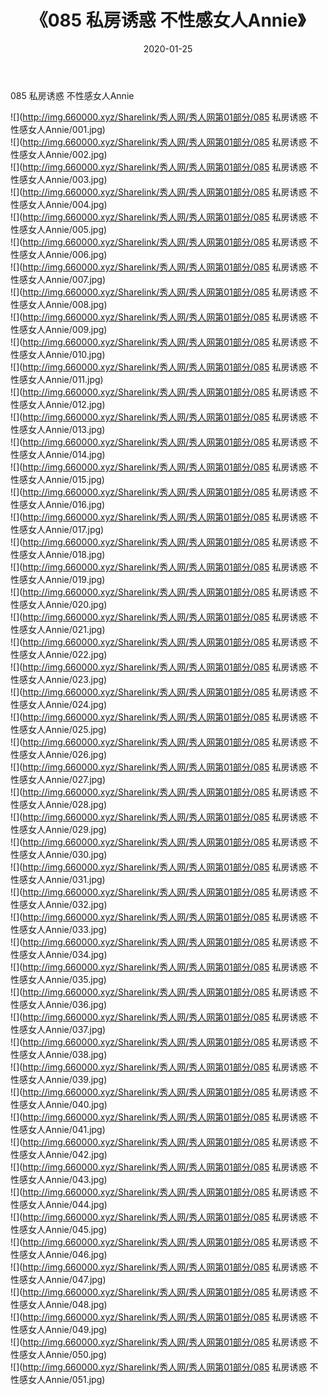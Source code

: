 ﻿---
layout: post
title:  《085 私房诱惑 不性感女人Annie》
date:   2020-01-25
img: http://img.660000.xyz/Sharelink/秀人网/秀人网第01部分/085 私房诱惑 不性感女人Annie/000.jpg
categories: [美女, 清纯, 唯美]
---

085 私房诱惑 不性感女人Annie

  ![](http://img.660000.xyz/Sharelink/秀人网/秀人网第01部分/085 私房诱惑 不性感女人Annie/001.jpg) <br> ![](http://img.660000.xyz/Sharelink/秀人网/秀人网第01部分/085 私房诱惑 不性感女人Annie/002.jpg) <br> ![](http://img.660000.xyz/Sharelink/秀人网/秀人网第01部分/085 私房诱惑 不性感女人Annie/003.jpg) <br> ![](http://img.660000.xyz/Sharelink/秀人网/秀人网第01部分/085 私房诱惑 不性感女人Annie/004.jpg) <br> ![](http://img.660000.xyz/Sharelink/秀人网/秀人网第01部分/085 私房诱惑 不性感女人Annie/005.jpg) <br> ![](http://img.660000.xyz/Sharelink/秀人网/秀人网第01部分/085 私房诱惑 不性感女人Annie/006.jpg) <br> ![](http://img.660000.xyz/Sharelink/秀人网/秀人网第01部分/085 私房诱惑 不性感女人Annie/007.jpg) <br> ![](http://img.660000.xyz/Sharelink/秀人网/秀人网第01部分/085 私房诱惑 不性感女人Annie/008.jpg) <br> ![](http://img.660000.xyz/Sharelink/秀人网/秀人网第01部分/085 私房诱惑 不性感女人Annie/009.jpg) <br> ![](http://img.660000.xyz/Sharelink/秀人网/秀人网第01部分/085 私房诱惑 不性感女人Annie/010.jpg) <br> ![](http://img.660000.xyz/Sharelink/秀人网/秀人网第01部分/085 私房诱惑 不性感女人Annie/011.jpg) <br> ![](http://img.660000.xyz/Sharelink/秀人网/秀人网第01部分/085 私房诱惑 不性感女人Annie/012.jpg) <br> ![](http://img.660000.xyz/Sharelink/秀人网/秀人网第01部分/085 私房诱惑 不性感女人Annie/013.jpg) <br> ![](http://img.660000.xyz/Sharelink/秀人网/秀人网第01部分/085 私房诱惑 不性感女人Annie/014.jpg) <br> ![](http://img.660000.xyz/Sharelink/秀人网/秀人网第01部分/085 私房诱惑 不性感女人Annie/015.jpg) <br> ![](http://img.660000.xyz/Sharelink/秀人网/秀人网第01部分/085 私房诱惑 不性感女人Annie/016.jpg) <br> ![](http://img.660000.xyz/Sharelink/秀人网/秀人网第01部分/085 私房诱惑 不性感女人Annie/017.jpg) <br> ![](http://img.660000.xyz/Sharelink/秀人网/秀人网第01部分/085 私房诱惑 不性感女人Annie/018.jpg) <br> ![](http://img.660000.xyz/Sharelink/秀人网/秀人网第01部分/085 私房诱惑 不性感女人Annie/019.jpg) <br> ![](http://img.660000.xyz/Sharelink/秀人网/秀人网第01部分/085 私房诱惑 不性感女人Annie/020.jpg) <br> ![](http://img.660000.xyz/Sharelink/秀人网/秀人网第01部分/085 私房诱惑 不性感女人Annie/021.jpg) <br> ![](http://img.660000.xyz/Sharelink/秀人网/秀人网第01部分/085 私房诱惑 不性感女人Annie/022.jpg) <br> ![](http://img.660000.xyz/Sharelink/秀人网/秀人网第01部分/085 私房诱惑 不性感女人Annie/023.jpg) <br> ![](http://img.660000.xyz/Sharelink/秀人网/秀人网第01部分/085 私房诱惑 不性感女人Annie/024.jpg) <br> ![](http://img.660000.xyz/Sharelink/秀人网/秀人网第01部分/085 私房诱惑 不性感女人Annie/025.jpg) <br> ![](http://img.660000.xyz/Sharelink/秀人网/秀人网第01部分/085 私房诱惑 不性感女人Annie/026.jpg) <br> ![](http://img.660000.xyz/Sharelink/秀人网/秀人网第01部分/085 私房诱惑 不性感女人Annie/027.jpg) <br> ![](http://img.660000.xyz/Sharelink/秀人网/秀人网第01部分/085 私房诱惑 不性感女人Annie/028.jpg) <br> ![](http://img.660000.xyz/Sharelink/秀人网/秀人网第01部分/085 私房诱惑 不性感女人Annie/029.jpg) <br> ![](http://img.660000.xyz/Sharelink/秀人网/秀人网第01部分/085 私房诱惑 不性感女人Annie/030.jpg) <br> ![](http://img.660000.xyz/Sharelink/秀人网/秀人网第01部分/085 私房诱惑 不性感女人Annie/031.jpg) <br> ![](http://img.660000.xyz/Sharelink/秀人网/秀人网第01部分/085 私房诱惑 不性感女人Annie/032.jpg) <br> ![](http://img.660000.xyz/Sharelink/秀人网/秀人网第01部分/085 私房诱惑 不性感女人Annie/033.jpg) <br> ![](http://img.660000.xyz/Sharelink/秀人网/秀人网第01部分/085 私房诱惑 不性感女人Annie/034.jpg) <br> ![](http://img.660000.xyz/Sharelink/秀人网/秀人网第01部分/085 私房诱惑 不性感女人Annie/035.jpg) <br> ![](http://img.660000.xyz/Sharelink/秀人网/秀人网第01部分/085 私房诱惑 不性感女人Annie/036.jpg) <br> ![](http://img.660000.xyz/Sharelink/秀人网/秀人网第01部分/085 私房诱惑 不性感女人Annie/037.jpg) <br> ![](http://img.660000.xyz/Sharelink/秀人网/秀人网第01部分/085 私房诱惑 不性感女人Annie/038.jpg) <br> ![](http://img.660000.xyz/Sharelink/秀人网/秀人网第01部分/085 私房诱惑 不性感女人Annie/039.jpg) <br> ![](http://img.660000.xyz/Sharelink/秀人网/秀人网第01部分/085 私房诱惑 不性感女人Annie/040.jpg) <br> ![](http://img.660000.xyz/Sharelink/秀人网/秀人网第01部分/085 私房诱惑 不性感女人Annie/041.jpg) <br> ![](http://img.660000.xyz/Sharelink/秀人网/秀人网第01部分/085 私房诱惑 不性感女人Annie/042.jpg) <br> ![](http://img.660000.xyz/Sharelink/秀人网/秀人网第01部分/085 私房诱惑 不性感女人Annie/043.jpg) <br> ![](http://img.660000.xyz/Sharelink/秀人网/秀人网第01部分/085 私房诱惑 不性感女人Annie/044.jpg) <br> ![](http://img.660000.xyz/Sharelink/秀人网/秀人网第01部分/085 私房诱惑 不性感女人Annie/045.jpg) <br> ![](http://img.660000.xyz/Sharelink/秀人网/秀人网第01部分/085 私房诱惑 不性感女人Annie/046.jpg) <br> ![](http://img.660000.xyz/Sharelink/秀人网/秀人网第01部分/085 私房诱惑 不性感女人Annie/047.jpg) <br> ![](http://img.660000.xyz/Sharelink/秀人网/秀人网第01部分/085 私房诱惑 不性感女人Annie/048.jpg) <br> ![](http://img.660000.xyz/Sharelink/秀人网/秀人网第01部分/085 私房诱惑 不性感女人Annie/049.jpg) <br> ![](http://img.660000.xyz/Sharelink/秀人网/秀人网第01部分/085 私房诱惑 不性感女人Annie/050.jpg) <br> ![](http://img.660000.xyz/Sharelink/秀人网/秀人网第01部分/085 私房诱惑 不性感女人Annie/051.jpg) <br>